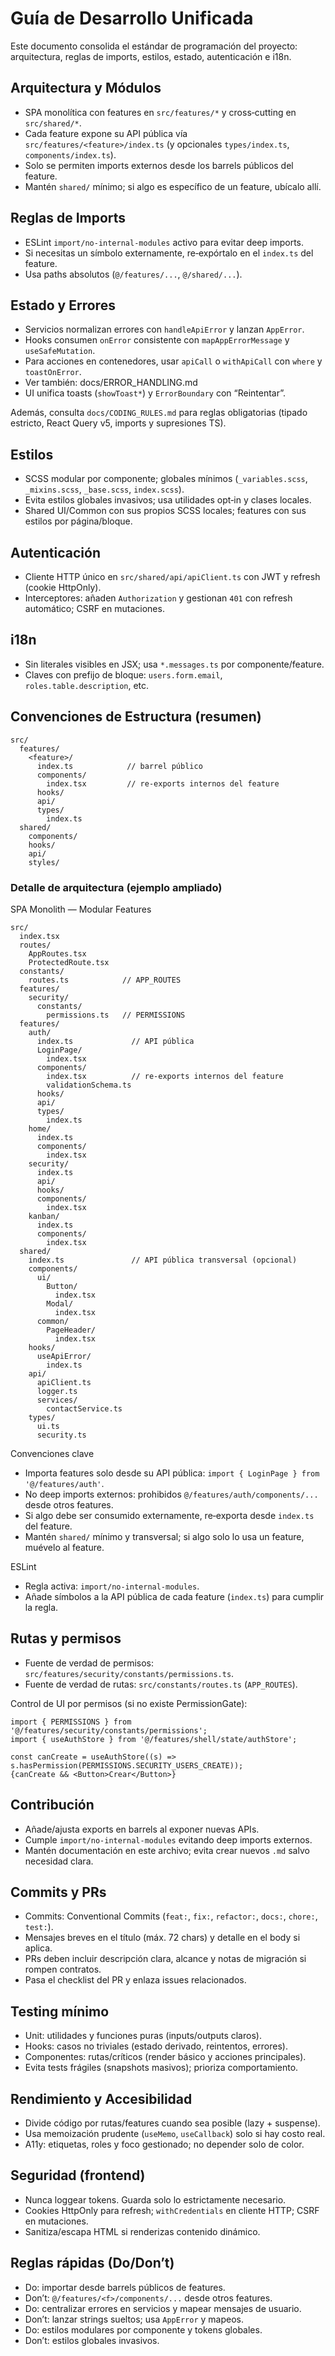 # Guía de Desarrollo Unificada

Este documento consolida el estándar de programación del proyecto: arquitectura, reglas de imports, estilos, estado, autenticación e i18n.

## Arquitectura y Módulos
- SPA monolítica con features en `src/features/*` y cross‑cutting en `src/shared/*`.
- Cada feature expone su API pública vía `src/features/<feature>/index.ts` (y opcionales `types/index.ts`, `components/index.ts`).
- Solo se permiten imports externos desde los barrels públicos del feature.
- Mantén `shared/` mínimo; si algo es específico de un feature, ubícalo allí.

## Reglas de Imports
- ESLint `import/no-internal-modules` activo para evitar deep imports.
- Si necesitas un símbolo externamente, re‑expórtalo en el `index.ts` del feature.
- Usa paths absolutos (`@/features/...`, `@/shared/...`).

## Estado y Errores
- Servicios normalizan errores con `handleApiError` y lanzan `AppError`.
- Hooks consumen `onError` consistente con `mapAppErrorMessage` y `useSafeMutation`.
- Para acciones en contenedores, usar `apiCall` o `withApiCall` con `where` y `toastOnError`.
- Ver también: docs/ERROR_HANDLING.md
- UI unifica toasts (`showToast*`) y `ErrorBoundary` con “Reintentar”.

Además, consulta `docs/CODING_RULES.md` para reglas obligatorias (tipado estricto, React Query v5, imports y supresiones TS).

## Estilos
- SCSS modular por componente; globales mínimos (`_variables.scss`, `_mixins.scss`, `_base.scss`, `index.scss`).
- Evita estilos globales invasivos; usa utilidades opt‑in y clases locales.
- Shared UI/Common con sus propios SCSS locales; features con sus estilos por página/bloque.

## Autenticación
- Cliente HTTP único en `src/shared/api/apiClient.ts` con JWT y refresh (cookie HttpOnly).
- Interceptores: añaden `Authorization` y gestionan `401` con refresh automático; CSRF en mutaciones.

## i18n
- Sin literales visibles en JSX; usa `*.messages.ts` por componente/feature.
- Claves con prefijo de bloque: `users.form.email`, `roles.table.description`, etc.

## Convenciones de Estructura (resumen)
```
src/
  features/
    <feature>/
      index.ts            // barrel público
      components/
        index.tsx         // re‑exports internos del feature
      hooks/
      api/
      types/
        index.ts
  shared/
    components/
    hooks/
    api/
    styles/
```

### Detalle de arquitectura (ejemplo ampliado)

SPA Monolith — Modular Features

```
src/
  index.tsx
  routes/
    AppRoutes.tsx
    ProtectedRoute.tsx
  constants/
    routes.ts            // APP_ROUTES
  features/
    security/
      constants/
        permissions.ts   // PERMISSIONS
  features/
    auth/
      index.ts             // API pública
      LoginPage/
        index.tsx
      components/
        index.tsx          // re-exports internos del feature
        validationSchema.ts
      hooks/
      api/
      types/
        index.ts
    home/
      index.ts
      components/
        index.tsx
    security/
      index.ts
      api/
      hooks/
      components/
        index.tsx
    kanban/
      index.ts
      components/
        index.tsx
  shared/
    index.ts               // API pública transversal (opcional)
    components/
      ui/
        Button/
          index.tsx
        Modal/
          index.tsx
      common/
        PageHeader/
          index.tsx
    hooks/
      useApiError/
        index.ts
    api/
      apiClient.ts
      logger.ts
      services/
        contactService.ts
    types/
      ui.ts
      security.ts
```

Convenciones clave
- Importa features solo desde su API pública: `import { LoginPage } from '@/features/auth'`.
- No deep imports externos: prohibidos `@/features/auth/components/...` desde otros features.
- Si algo debe ser consumido externamente, re‑exporta desde `index.ts` del feature.
- Mantén `shared/` mínimo y transversal; si algo solo lo usa un feature, muévelo al feature.

ESLint
- Regla activa: `import/no-internal-modules`.
- Añade símbolos a la API pública de cada feature (`index.ts`) para cumplir la regla.

## Rutas y permisos
- Fuente de verdad de permisos: `src/features/security/constants/permissions.ts`.
- Fuente de verdad de rutas: `src/constants/routes.ts` (`APP_ROUTES`).

Control de UI por permisos (si no existe PermissionGate):

```tsx
import { PERMISSIONS } from '@/features/security/constants/permissions';
import { useAuthStore } from '@/features/shell/state/authStore';

const canCreate = useAuthStore((s) => s.hasPermission(PERMISSIONS.SECURITY_USERS_CREATE));
{canCreate && <Button>Crear</Button>}
```

## Contribución
- Añade/ajusta exports en barrels al exponer nuevas APIs.
- Cumple `import/no-internal-modules` evitando deep imports externos.
- Mantén documentación en este archivo; evita crear nuevos `.md` salvo necesidad clara.

## Commits y PRs
- Commits: Conventional Commits (`feat:`, `fix:`, `refactor:`, `docs:`, `chore:`, `test:`).
- Mensajes breves en el título (máx. 72 chars) y detalle en el body si aplica.
- PRs deben incluir descripción clara, alcance y notas de migración si rompen contratos.
- Pasa el checklist del PR y enlaza issues relacionados.

## Testing mínimo
- Unit: utilidades y funciones puras (inputs/outputs claros).
- Hooks: casos no triviales (estado derivado, reintentos, errores).
- Componentes: rutas/críticos (render básico y acciones principales).
- Evita tests frágiles (snapshots masivos); prioriza comportamiento.

## Rendimiento y Accesibilidad
- Divide código por rutas/features cuando sea posible (lazy + suspense).
- Usa memoización prudente (`useMemo`, `useCallback`) solo si hay costo real.
- A11y: etiquetas, roles y foco gestionado; no depender solo de color.

## Seguridad (frontend)
- Nunca loggear tokens. Guarda solo lo estrictamente necesario.
- Cookies HttpOnly para refresh; `withCredentials` en cliente HTTP; CSRF en mutaciones.
- Sanitiza/escapa HTML si renderizas contenido dinámico.

## Reglas rápidas (Do/Don’t)
- Do: importar desde barrels públicos de features.
- Don’t: `@/features/<f>/components/...` desde otros features.
- Do: centralizar errores en servicios y mapear mensajes de usuario.
- Don’t: lanzar strings sueltos; usa `AppError` y mapeos.
- Do: estilos modulares por componente y tokens globales.
- Don’t: estilos globales invasivos.
